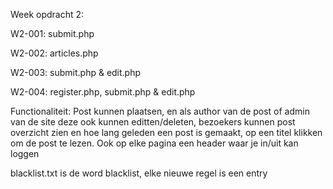 Week opdracht 2:


W2-001: submit.php

W2-002: articles.php

W2-003: submit.php & edit.php

W2-004: register.php, submit.php & edit.php



Functionaliteit: Post kunnen plaatsen, en als author van de post of admin van de site deze ook kunnen editten/deleten, bezoekers kunnen post overzicht zien en hoe lang geleden een post is gemaakt, op een titel klikken om de post te lezen. Ook op elke pagina een header waar je in/uit kan loggen

blacklist.txt is de word blacklist, elke nieuwe regel is een entry
